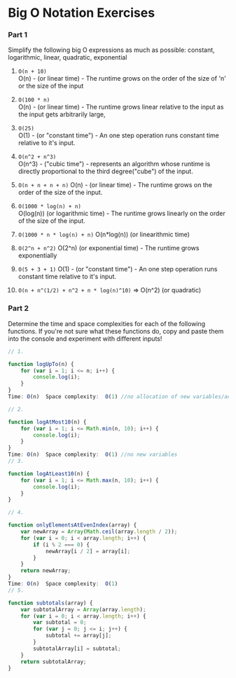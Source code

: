# Big O Notation Exercises

### Part 1

Simplify the following big O expressions as much as possible:
constant, logarithmic, linear, quadratic, exponential

1. `O(n + 10)`          
 O(n) - (or linear time) - The runtime grows on the order of the size of 'n' or the size of the input
2. `O(100 * n)`  
 O(n) - (or linear time) - The runtime grows linear relative to the input as the input gets arbitrarily large,
3. `O(25)`  
 O(1) - (or "constant time") - An one step operation runs constant time relative to it's input. 
4. `O(n^2 + n^3)`   
 O(n^3) - ("cubic time") - represents an algorithm whose runtime is directly proportional to the third degree("cube") of the input.
5. `O(n + n + n + n)`
 O(n) - (or linear time) - The runtime grows on the order of the size of the input.

6. `O(1000 * log(n) + n)`   
 O(log(n)) (or logarithmic time) - The runtime grows linearly on the order of the size of the input. 

7. `O(1000 * n * log(n) + n)`
 O(n*log(n)) (or linearithmic time) 

8. `O(2^n + n^2)`
 O(2^n)  (or exponential time) - The runtime grows exponentially 

9. `O(5 + 3 + 1)` 
 O(1) - (or "constant time") - An one step operation runs constant time relative to it's input. 
 
10. `O(n + n^(1/2) + n^2 + n * log(n)^10)` => O(n^2) (or quadratic)

### Part 2

Determine the time and space complexities for each of the following functions. If you're not sure what these functions do, copy and paste them into the console and experiment with different inputs!


```js
// 1.

function logUpTo(n) {
    for (var i = 1; i <= n; i++) {
        console.log(i);
    }
}
Time: O(n)  Space complexity:  O(1) //no allocation of new variables/additional space,

// 2. 

function logAtMost10(n) {
    for (var i = 1; i <= Math.min(n, 10); i++) {
        console.log(i);
    }
}
Time: O(n)  Space complexity:  O(1) //no new variables
// 3. 

function logAtLeast10(n) {
    for (var i = 1; i <= Math.max(n, 10); i++) {
        console.log(i);
    }
}

// 4.

function onlyElementsAtEvenIndex(array) {
    var newArray = Array(Math.ceil(array.length / 2));
    for (var i = 0; i < array.length; i++) {
        if (i % 2 === 0) {
            newArray[i / 2] = array[i];
        }
    }
    return newArray;
}
Time: O(n)  Space complexity:  O(1) 
// 5. 

function subtotals(array) {
    var subtotalArray = Array(array.length);
    for (var i = 0; i < array.length; i++) {
        var subtotal = 0;
        for (var j = 0; j <= i; j++) {
            subtotal += array[j];
        }
        subtotalArray[i] = subtotal;
    }
    return subtotalArray;
}
```
